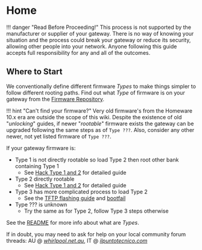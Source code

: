 # Home

!!! danger "Read Before Proceeding!"
    This process is not supported by the manufacturer or supplier of your gateway. There is no way of knowing your situation and the process could break your gateway or reduce its security, allowing other people into your network. Anyone following this guide accepts full responsibility for any and all of the outcomes.

## Where to Start

We conventionally define different firmware *Types* to make things simpler to follow different rooting paths. Find out what *Type* of firmware is on your gateway from the [Firmware Repository](Firmware%20Repository/).

!!! hint "Can't find your firmware?"
    Very old firmware's from the Homeware 10.x era are outside the scope of this wiki. Despite the existence of old "*unlocking*" guides, if newer "*rootable*" firmware exists the gateway can be upgraded following the same steps as of `Type ???`. Also, consider any other newer, not yet listed firmware of `Type ???`.

If your gateway firmware is:

- Type 1 is not directly rootable so load Type 2 then root other bank containing Type 1
    - See [Hack Type 1 and 2](Hack%20Type%201&2/) for detailed guide
- Type 2 directly rootable
    - See [Hack Type 1 and 2](Hack%20Type%201&2/) for detailed guide
- Type 3 has more complicated process to load Type 2
    - See the [TFTP flashing guide](Recovery/#boot-p-recovery-mode-tftp-flashing) and [bootfail](Recovery/#bootfail-procedure)
- Type ??? is unknown
    - Try the same as for Type 2, follow Type 3 steps otherwise

See the [README](https://github.com/kevdagoat/hack-technicolor/blob/master/README.md) for more info about what are *Types*.

If in doubt, you may need to ask for help on your local community forum threads: AU @ [*whirlpool.net.au*](https://forums.whirlpool.net.au/thread/9vxxl849), IT @ [*ilpuntotecnico.com*](https://www.ilpuntotecnico.com/forum/index.php/board,9.0.html)
